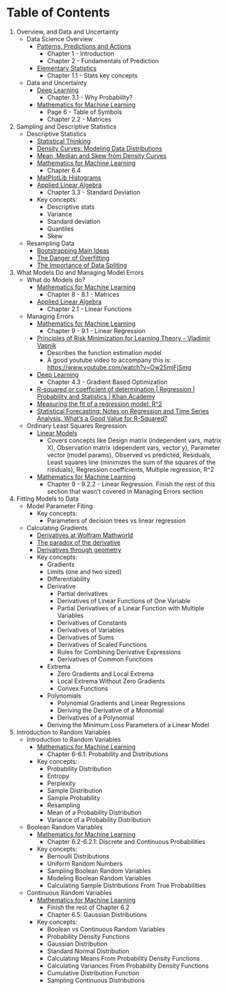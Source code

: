 # Table of Contents

1. Overview, and Data and Uncertainty
    - Data Science Overview
        - [Patterns, Predictions and Actions](1_patterns_predictions_and_actions.md)
            - Chapter 1 - Introduction
            - Chapter 2 - Fundamentals of Prediction
        - [Elementary Statistics](2_elementary_statistics.md)
            - Chapter 1.1 - Stats key concepts
    - Data and Uncertainty
        - [Deep Learning](3_deep_learning.md)
            - Chapter 3.1 - Why Probability?
        - [Mathematics for Machine Learning](4_mathematics_for_machine_learning.md)
            - Page 6 - Table of Symbols
            - Chapter 2.2 - Matrices
2. Sampling and Descriptive Statistics
    - Descriptive Statistics
        - [Statistical Thinking](https://www.youtube.com/playlist?list=PLRKtJ4IpxJpBxX2S9wXJUhB1_ha3ADFpF)
        - [Density Curves: Modeling Data Distributions](https://www.youtube.com/watch?v=PUvUQMQ7xQk)
        - [Mean, Median and Skew from Density Curves](https://www.youtube.com/watch?v=JFesFhraX2M)
        - [Mathematics for Machine Learning](4_mathematics_for_machine_learning.md)
            - Chapter 6.4
        - [MatPlotLib Histograms](https://matplotlib.org/stable/plot_types/stats/hist_plot.html)
        - [Applied Linear Algebra](6_applied_linear_algebra_intro.md)
            - Chapter 3.3 - Standard Deviation
        - Key concepts:
            - Descriptive stats
            - Variance
            - Standard deviation
            - Quantiles
            - Skew
    - Resampling Data
        - [Bootstrapping Main Ideas](https://www.youtube.com/watch?v=Xz0x-8-cgaQ)
        - [The Danger of Overfitting](youtube.com/watch?v=Ux3X97nfHSE&list=PLRKtJ4IpxJpDxl0NTvNYQWKCYzHNuy2xG&index=50)
        - [The Importance of Data Spliting](https://www.youtube.com/watch?v=L5rA1MsGXtA&list=PLRKtJ4IpxJpDxl0NTvNYQWKCYzHNuy2xG&index=52)
3. What Models Do and Managing Model Errors
    - What do Models do?
        - [Mathematics for Machine Learning](4_mathematics_for_machine_learning.md)
            - Chapter 8 - 8.1 - Matrices
        - [Applied Linear Algebra](6_applied_linear_algebra_intro.md)
            - Chapter 2.1 - Linear Functions
    - Managing Errors
        - [Mathematics for Machine Learning](4_mathematics_for_machine_learning.md)
            - Chapter 9 - 9.1 - Linear Regression
        - [Principles of Risk Minimization for Learning Theory - Vladimir Vapnik](https://proceedings.neurips.cc/paper_files/paper/1991/hash/ff4d5fbbafdf976cfdc032e3bde78de5-Abstract.html)
            - Describes the function estimation model
            - A good youtube video to accompany this is: https://www.youtube.com/watch?v=Ow25mjFjSmg
        - [Deep Learning](3_deep_learning.md)
            - Chapter 4.3 -  Gradient Based Optimization
        - [R-squared or coefficient of determination | Regression | Probability and Statistics | Khan Academy](https://www.youtube.com/watch?v=lng4ZgConCM)
        - [Measuring the fit of a regression model: R^2](https://mcrovella.github.io/DS701-Tools-for-Data-Science/17-Regression-I-Linear.html#measuring-the-fit-of-a-regression-model-r-2)
        - [Statistical Forecasting: Notes on Regression and Time Series Analysis, What’s a Good Value for R-Squared?](https://people.duke.edu/~rnau/rsquared.htm)
    - Ordinary Least Squares Regression
        - [Linear Models](https://mcrovella.github.io/DS701-Tools-for-Data-Science/17-Regression-I-Linear.html)
            - Covers concepts like Design matrix (independent vars, matrix X), Observation matrix (dependent vars, vector y), Parameter vector (model params), Observed vs predicted, Residuals, Least squares line (minimizes the sum of the squares of the risiduals), Regression coefficients, Multiple regression, R^2
        - [Mathematics for Machine Learning](4_mathematics_for_machine_learning.md)
            - Chapter 9 - 9.2.2 - Linear Regression. Finish the rest of this section that wasn't covered in Managing Errors section
4. Fitting Models to Data
    - Model Parameter Fiting
        - Key concepts:
            - Parameters of decision trees vs linear regression
    - Calculating Gradients
        - [Derivatives at Wolfram Mathworld](https://mathworld.wolfram.com/Derivative.html)
        - [The paradox of the derivative](https://www.youtube.com/watch?feature=shared&v=9vKqVkMQHKk)
        - [Derivatives through geometry](https://www.youtube.com/watch?v=S0_qX4VJhMQ)
        - Key concepts:
            - Gradients
            - Limits (one and two sized)
            - Differentiability
            - Derivative
                - Partial derivatives
                - Derivatives of Linear Functions of One Variable
                - Partial Derivatives of a Linear Function with Multiple Variables
                - Derivatives of Constants
                - Derivatives of Variables
                - Derivatives of Sums
                - Derivatives of Scaled Functions
                - Rules for Combining Derivative Expressions
                - Derivatives of Common Functions
            - Extrema
                - Zero Gradients and Local Extrema
                - Local Extrema Without Zero Gradients
                - Convex Functions
            - Polynomials
                - Polynomial Gradients and Linear Regressions
                - Deriving the Derivative of a Monomial
                - Derivatives of a Polynomial
            - Deriving the Minimum Loss Parameters of a Linear Model
5. Introduction to Random Variables
    - Introduction to Random Variables
        - [Mathematics for Machine Learning](4_mathematics_for_machine_learning.md)
            - Chapter 6-6.1: Probability and Distributions
        - Key concepts:
            - Probability Distribution
            - Entropy
            - Perplexity
            - Sample Distribution 
            - Sample Probability
            - Resampling
            - Mean of a Probability Distribution
            - Variance of a Probability Distribution
    - Boolean Random Variables
        - [Mathematics for Machine Learning](4_mathematics_for_machine_learning.md)
            - Chapter 6.2-6.2.1: Discrete and Continuous Probabilities
        - Key concepts:
            - Bernoulli Distributions
            - Uniform Random Numbers
            - Sampling Boolean Random Variables
            - Modeling Boolean Random Variables
            - Calculating Sample Distributions From True Probabilities
    - Continuous Random Variables
        - [Mathematics for Machine Learning](4_mathematics_for_machine_learning.md)
            - Finish the rest of Chapter 6.2
            - Chapter 6.5: Gaussian Distributions
        - Key concepts:
            - Boolean vs Continuous Random Variables
            - Probability Density Functions
            - Gaussian Distribution
            - Standard Normal Distribution
            - Calculating Means From Probability Density Functions
            - Calculating Variances From Probability Density Functions
            - Cumulative Distribution Function
            - Sampling Continuous Distributions
